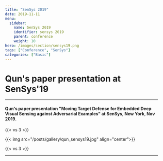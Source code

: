 ```yaml
---
title: "SenSys 2019"
date: 2019-11-11
menu:
  sidebar:
    name: SenSys 2019
    identifier: sensys 2019
    parent: conference
    weight: 10
hero: /images/section/sensys19.png
tags: ["Conference", "SenSys"]
categories: ["Basic"]
---
```

# Qun's paper presentation at SenSys'19

---

#### Qun's paper presentation "Moving Target Defense for Embedded Deep Visual Sensing against Adversarial Examples" at SenSys, New York, Nov 2019.

{{< vs 3 >}}

{{< img src="/posts/gallery/qun_sensys19.jpg" align="center">}}

{{< vs 3 >}}

---

